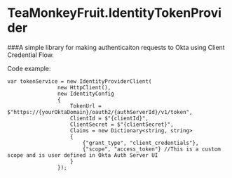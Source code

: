# TeaMonkeyFruit.IdentityTokenProvider

###A simple library for making authenticaiton requests to Okta using Client Credential Flow.

Code example:
```
var tokenService = new IdentityProviderClient(
                new HttpClient(),
                new IdentityConfig
                {
                    TokenUrl = $"https://{yourOktaDomain}/oauth2/{authServerId}/v1/token",
                    ClientId = $"{clientId}",
                    ClientSecret = $"{clientSecret}",
                    Claims = new Dictionary<string, string>
                    {
                        {"grant_type", "client_credentials"},
                        {"scope", "access_token"} //This is a custom scope and is user defined in Okta Auth Server UI
                    }
                });
```
